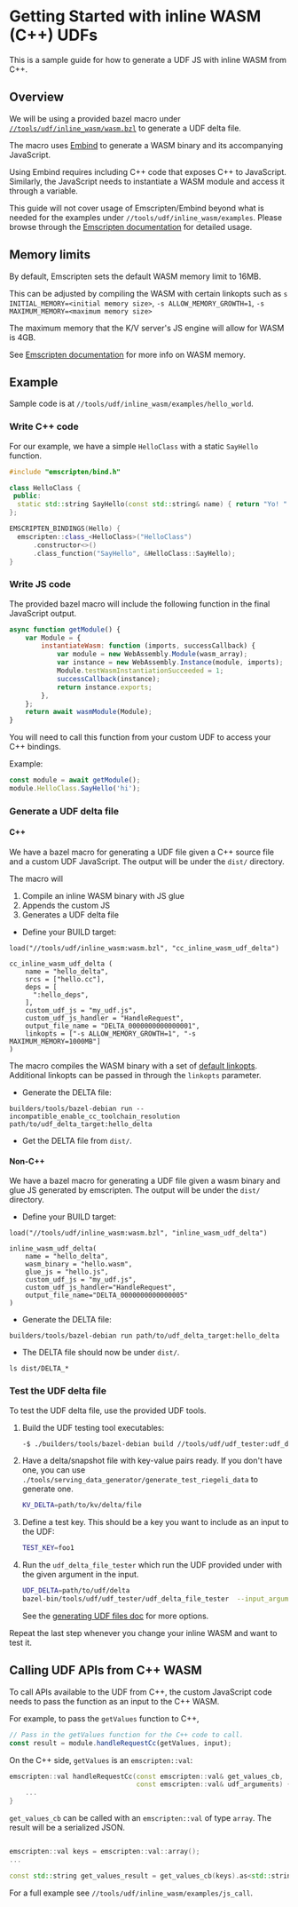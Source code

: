 # Getting Started with inline WASM (C++) UDFs

This is a sample guide for how to generate a UDF JS with inline WASM from C++.

## Overview

We will be using a provided bazel macro under
[`//tools/udf/inline_wasm/wasm.bzl`](/tools/udf/inline_wasm/wasm.bzl) to generate a UDF delta file.

The macro uses
[Embind](https://emscripten.org/docs/porting/connecting_cpp_and_javascript/embind.html) to generate
a WASM binary and its accompanying JavaScript.

Using Embind requires including C++ code that exposes C++ to JavaScript. Similarly, the JavaScript
needs to instantiate a WASM module and access it through a variable.

This guide will not cover usage of Emscripten/Embind beyond what is needed for the examples under
`//tools/udf/inline_wasm/examples`. Please browse through the
[Emscripten documentation](https://emscripten.org/docs/introducing_emscripten/index.html) for
detailed usage.

## Memory limits

By default, Emscripten sets the default WASM memory limit to 16MB.

This can be adjusted by compiling the WASM with certain linkopts such as
`s INITIAL_MEMORY=<initial memory size>`, `-s ALLOW_MEMORY_GROWTH=1`,
`-s MAXIMUM_MEMORY=<maximum memory size>`

The maximum memory that the K/V server's JS engine will allow for WASM is 4GB.

See
[Emscripten documentation](https://emscripten.org/docs/api_reference/module.html?highlight=initial_memory#Module.wasmMemory)
for more info on WASM memory.

## Example

Sample code is at `//tools/udf/inline_wasm/examples/hello_world`.

### Write C++ code

For our example, we have a simple `HelloClass` with a static `SayHello` function.

```C++
#include "emscripten/bind.h"

class HelloClass {
 public:
  static std::string SayHello(const std::string& name) { return "Yo! " + name; }
};

EMSCRIPTEN_BINDINGS(Hello) {
  emscripten::class_<HelloClass>("HelloClass")
      .constructor<>()
      .class_function("SayHello", &HelloClass::SayHello);
}
```

### Write JS code

The provided bazel macro will include the following function in the final JavaScript output.

```javascript
async function getModule() {
    var Module = {
        instantiateWasm: function (imports, successCallback) {
            var module = new WebAssembly.Module(wasm_array);
            var instance = new WebAssembly.Instance(module, imports);
            Module.testWasmInstantiationSucceeded = 1;
            successCallback(instance);
            return instance.exports;
        },
    };
    return await wasmModule(Module);
}
```

You will need to call this function from your custom UDF to access your C++ bindings.

Example:

```javascript
const module = await getModule();
module.HelloClass.SayHello('hi');
```

### Generate a UDF delta file

#### C++

We have a bazel macro for generating a UDF file given a C++ source file and a custom UDF JavaScript.
The output will be under the `dist/` directory.

The macro will

1. Compile an inline WASM binary with JS glue
2. Appends the custom JS
3. Generates a UDF delta file

-   Define your BUILD target:

```bazel
load("//tools/udf/inline_wasm:wasm.bzl", "cc_inline_wasm_udf_delta")

cc_inline_wasm_udf_delta (
    name = "hello_delta",
    srcs = ["hello.cc"],
    deps = [
      ":hello_deps",
    ],
    custom_udf_js = "my_udf.js",
    custom_udf_js_handler = "HandleRequest",
    output_file_name = "DELTA_0000000000000001",
    linkopts = ["-s ALLOW_MEMORY_GROWTH=1", "-s MAXIMUM_MEMORY=1000MB"]
)
```

The macro compiles the WASM binary with a set of
[default linkopts](https://github.com/privacysandbox/data-plane-shared-libraries/blob/dad1d78eaffc0e74eb70090cb3a5560166d5f4c6/build_defs/cc/wasm.bzl#L18).
Additional linkopts can be passed in through the `linkopts` parameter.

-   Generate the DELTA file:

```shell
builders/tools/bazel-debian run --incompatible_enable_cc_toolchain_resolution path/to/udf_delta_target:hello_delta
```

-   Get the DELTA file from `dist/`.

#### Non-C++

We have a bazel macro for generating a UDF file given a wasm binary and glue JS generated by
emscripten. The output will be under the `dist/` directory.

-   Define your BUILD target:

```bazel
load("//tools/udf/inline_wasm:wasm.bzl", "inline_wasm_udf_delta")

inline_wasm_udf_delta(
    name = "hello_delta",
    wasm_binary = "hello.wasm",
    glue_js = "hello.js",
    custom_udf_js = "my_udf.js",
    custom_udf_js_handler="HandleRequest",
    output_file_name="DELTA_0000000000000005"
)
```

-   Generate the DELTA file:

```shell
builders/tools/bazel-debian run path/to/udf_delta_target:hello_delta
```

-   The DELTA file should now be under `dist/`.

```shell
ls dist/DELTA_*
```

### Test the UDF delta file

To test the UDF delta file, use the provided UDF tools.

1. Build the UDF testing tool executables:

    ```sh
    -$ ./builders/tools/bazel-debian build //tools/udf/udf_tester:udf_delta_file_tester
    ```

1. Have a delta/snapshot file with key-value pairs ready. If you don't have one, you can use
   `./tools/serving_data_generator/generate_test_riegeli_data` to generate one.

    ```sh
    KV_DELTA=path/to/kv/delta/file
    ```

1. Define a test key. This should be a key you want to include as an input to the UDF:

    ```sh
    TEST_KEY=foo1
    ```

1. Run the `udf_delta_file_tester` which run the UDF provided under with the given argument in the
   input.

    ```sh
    UDF_DELTA=path/to/udf/delta
    bazel-bin/tools/udf/udf_tester/udf_delta_file_tester  --input_arguments="$TEST_KEY" --kv_delta_file_path="$KV_DELTA" --udf_delta_file_path="$UDF_DELTA" --v=10 --stderrthreshold=0
    ```

    See the [generating UDF files doc](./generating_udf_files.md#3-test-the-udf-delta-file) for more
    options.

Repeat the last step whenever you change your inline WASM and want to test it.

## Calling UDF APIs from C++ WASM

To call APIs available to the UDF from C++, the custom JavaScript code needs to pass the function as
an input to the C++ WASM.

For example, to pass the `getValues` function to C++,

```javascript
// Pass in the getValues function for the C++ code to call.
const result = module.handleRequestCc(getValues, input);
```

On the C++ side, `getValues` is an `emscripten::val`:

```C++
emscripten::val handleRequestCc(const emscripten::val& get_values_cb,
                                const emscripten::val& udf_arguments) {
    ...
}
```

`get_values_cb` can be called with an `emscripten::val` of type `array`. The result will be a
serialized JSON.

```C++

emscripten::val keys = emscripten::val::array();
...

const std::string get_values_result = get_values_cb(keys).as<std::string>();

```

For a full example see `//tools/udf/inline_wasm/examples/js_call`.
